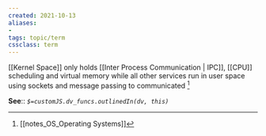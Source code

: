```yaml
---
created: 2021-10-13
aliases:
-
tags: topic/term
cssclass: term
---
```


[[Kernel Space]] only holds [[Inter Process Communication | IPC]], [[CPU]] scheduling and virtual memory while all other services run in user space using sockets and message passing to communicated [^1]

**See**::
*`$=customJS.dv_funcs.outlinedIn(dv, this)`*

[^1]: [[notes_OS_Operating Systems]]

